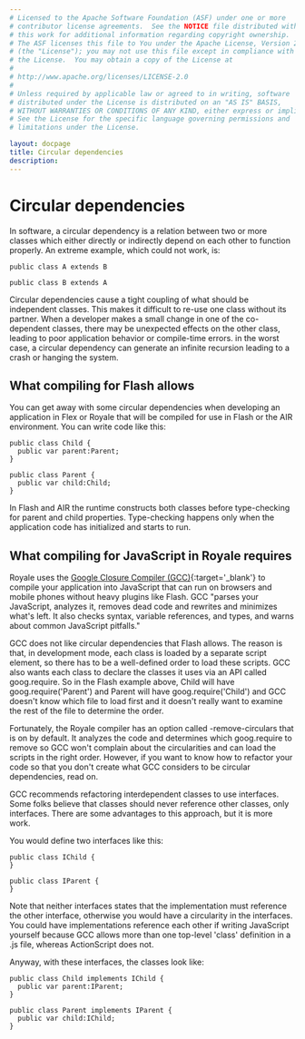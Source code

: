 ```yaml
---
# Licensed to the Apache Software Foundation (ASF) under one or more
# contributor license agreements.  See the NOTICE file distributed with
# this work for additional information regarding copyright ownership.
# The ASF licenses this file to You under the Apache License, Version 2.0
# (the "License"); you may not use this file except in compliance with
# the License.  You may obtain a copy of the License at
# 
# http://www.apache.org/licenses/LICENSE-2.0
# 
# Unless required by applicable law or agreed to in writing, software
# distributed under the License is distributed on an "AS IS" BASIS,
# WITHOUT WARRANTIES OR CONDITIONS OF ANY KIND, either express or implied.
# See the License for the specific language governing permissions and
# limitations under the License.

layout: docpage
title: Circular dependencies
description: 
---
```

# Circular dependencies



In software, a circular dependency is a relation between two or more classes which either directly or indirectly depend on each other to function properly. An extreme example, which could not work, is:

```as3
public class A extends B

public class B extends A
```

Circular dependencies cause a tight coupling of what should be independent classes. This makes it difficult to re-use one class without its partner. When a developer makes a small change in one of the co-dependent classes, there may be unexpected effects on the other class, leading to poor application behavior or compile-time errors. in the worst case, a circular dependency can generate an infinite recursion leading to a crash or hanging the system.

## What compiling for Flash allows

You can get away with some circular dependencies when developing an application in Flex or Royale that will be compiled for use in Flash or the AIR environment. You can write code like this:

```as3
public class Child {
  public var parent:Parent;
}

public class Parent {
  public var child:Child;
}
```
In Flash and AIR the runtime constructs both classes before type-checking for parent and child properties. Type-checking happens only when the application code has initialized and starts to run.

## What compiling for JavaScript in Royale requires

Royale uses the [Google Closure Compiler (GCC)](https://developers.google.com/closure/compiler){:target='_blank'} to compile your application into JavaScript that can run on browsers and mobile phones without heavy plugins like Flash. GCC "parses your JavaScript, analyzes it, removes dead code and rewrites and minimizes what's left. It also checks syntax, variable references, and types, and warns about common JavaScript pitfalls." 

GCC does not like circular dependencies that Flash allows. The reason is that, in development mode, each class is loaded by a separate script element, so there has to be a well-defined order to load these scripts. GCC also wants each class to declare the classes it uses via an API called goog.require. So in the Flash example above, Child will have goog.require('Parent') and Parent will have goog.require('Child') and GCC doesn't know which file to load first and it doesn't really want to examine the rest of the file to determine the order.

Fortunately, the Royale compiler has an option called -remove-circulars that is on by default. It analyzes the code and determines which goog.require to remove so GCC won't complain about the circularities and can load the scripts in the right order. However, if you want to know how to refactor your code so that you don't create what GCC considers to be circular dependencies, read on.

GCC recommends refactoring interdependent classes to use interfaces. Some folks believe that classes should never reference other classes, only interfaces. There are some advantages to this approach, but it is more work.

You would define two interfaces like this:

```as3
public class IChild {
}

public class IParent {
}
```

Note that neither interfaces states that the implementation must reference the other interface, otherwise you would have a circularity in the interfaces. You could have implementations reference each other if writing JavaScript yourself because GCC allows more than one top-level 'class' definition in a .js file, whereas ActionScript does not.

Anyway, with these interfaces, the classes look like:


```as3
public class Child implements IChild {
  public var parent:IParent;
}

public class Parent implements IParent {
  public var child:IChild;
}
```
